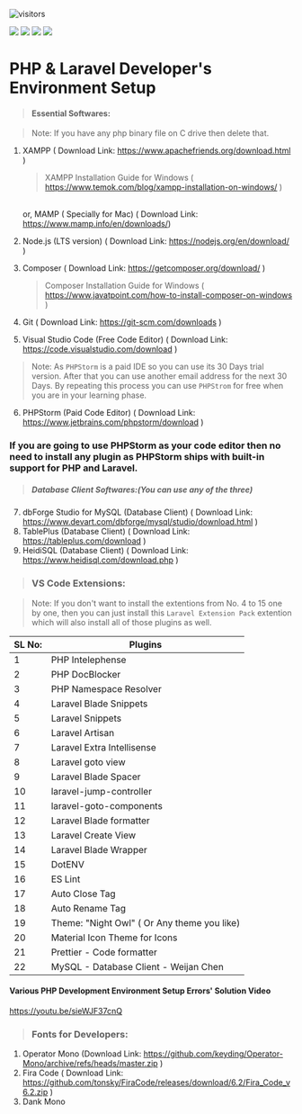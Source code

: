 ![visitors](https://visitor-badge.laobi.icu/badge?page_id=Md-Sharif-Hosen/php_laravel-developers-environment-setup.readme)

<img src="https://img.shields.io/badge/php-%23777BB4.svg?style=for-the-badge&logo=php&logoColor=white"/>
<img src="https://img.shields.io/badge/laravel-%23FF2D20.svg?style=for-the-badge&logo=laravel&logoColor=white"/>
<img src="https://img.shields.io/badge/Visual%20Studio%20Code-0078d7.svg?style=for-the-badge&logo=visual-studio-code&logoColor=white"/>
<img src="https://img.shields.io/badge/phpstorm-143?style=for-the-badge&logo=phpstorm&logoColor=black&color=black&labelColor=darkorchid"/>

# PHP & Laravel Developer's Environment Setup

> #### Essential Softwares:

> Note: If you have any php binary file on C drive then delete that.

1. XAMPP ( Download Link: https://www.apachefriends.org/download.html )

   > XAMPP Installation Guide for Windows ( https://www.temok.com/blog/xampp-installation-on-windows/ )

   <br> or, MAMP ( Specially for Mac) ( Download Link: https://www.mamp.info/en/downloads/)

2. Node.js (LTS version) ( Download Link: https://nodejs.org/en/download/ )
3. Composer ( Download Link: https://getcomposer.org/download/ )
   > Composer Installation Guide for Windows ( https://www.javatpoint.com/how-to-install-composer-on-windows )
4. Git ( Download Link: https://git-scm.com/downloads )
5. Visual Studio Code (Free Code Editor) ( Download Link: https://code.visualstudio.com/download )

> Note: As `PHPStorm` is a paid IDE so you can use its 30 Days trial version. After that you can use another email address for the next 30 Days. By repeating this process you can use `PHPStrom` for free when you are in your learning phase.

6. PHPStorm (Paid Code Editor) ( Download Link: https://www.jetbrains.com/phpstorm/download )

### If you are going to use PHPStorm as your code editor then no need to install any plugin as PHPStorm ships with built-in support for PHP and Laravel.

> ##### Database Client Softwares:(You can use any of the three)

7. dbForge Studio for MySQL (Database Client) ( Download Link: https://www.devart.com/dbforge/mysql/studio/download.html )
8. TablePlus (Database Client) ( Download Link: https://tableplus.com/download )
9. HeidiSQL (Database Client) ( Download Link: https://www.heidisql.com/download.php )

> ### VS Code Extensions:

> Note: If you don't want to install the extentions from No. 4 to 15 one by one, then you can just install this `Laravel Extension Pack` extention which will also install all of those plugins as well.

| SL No: | Plugins                                     |
| ------ | ------------------------------------------- |
| 1      | PHP Intelephense                            |
| 2      | PHP DocBlocker                              |
| 3      | PHP Namespace Resolver                      |
| 4      | Laravel Blade Snippets                      |
| 5      | Laravel Snippets                            |
| 6      | Laravel Artisan                             |
| 7      | Laravel Extra Intellisense                  |
| 8      | Laravel goto view                           |
| 9      | Laravel Blade Spacer                        |
| 10     | laravel-jump-controller                     |
| 11     | laravel-goto-components                     |
| 12     | Laravel Blade formatter                     |
| 13     | Laravel Create View                         |
| 14     | Laravel Blade Wrapper                       |
| 15     | DotENV                                      |
| 16     | ES Lint                                     |
| 17     | Auto Close Tag                              |
| 18     | Auto Rename Tag                             |
| 19     | Theme: "Night Owl" ( Or Any theme you like) |
| 20     | Material Icon Theme for Icons               |
| 21     | Prettier - Code formatter                   |
| 22     | MySQL - Database Client - Weijan Chen       |

#### Various PHP Development Environment Setup Errors' Solution Video

https://youtu.be/sieWJF37cnQ

> ### Fonts for Developers:

1. Operator Mono (Download Link: https://github.com/keyding/Operator-Mono/archive/refs/heads/master.zip )
2. Fira Code ( Download Link: https://github.com/tonsky/FiraCode/releases/download/6.2/Fira_Code_v6.2.zip )
3. Dank Mono

